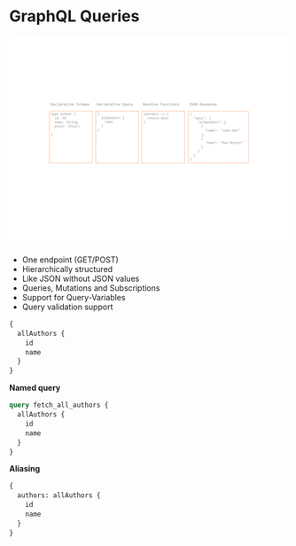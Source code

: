 # GraphQL Queries

![Queries](queries.png)

* One endpoint (GET/POST)
* Hierarchically structured
* Like JSON without JSON values
* Queries, Mutations and Subscriptions
* Support for Query-Variables
* Query validation support

```graphql
{
  allAuthors {
    id
    name
  }
}
```

__Named query__
```graphql
query fetch_all_authors {
  allAuthors {
    id
    name
  }
}
```

__Aliasing__
```graphql
{
  authors: allAuthors {
    id
    name
  }
}
```
